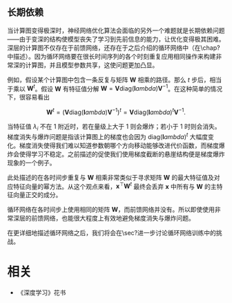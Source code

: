 

## 长期依赖

当计算图变得极深时，神经网络优化算法会面临的另外一个难题就是长期依赖问题——由于变深的结构使模型丧失了学习到先前信息的能力，让优化变得极其困难。深层的计算图不仅存在于前馈网络，还存在于之后介绍的循环网络中（在\chap?中描述）。因为循环网络要在很长时间序列的各个时刻重复应用相同操作来构建非常深的计算图，并且模型参数共享，这使问题更加凸显。


例如，假设某个计算图中包含一条反复与矩阵 $\boldsymbol W$ 相乘的路径。那么 $t$ 步后，相当于乘以 $\boldsymbol W^t$。假设 $\boldsymbol W$ 有特征值分解 $\boldsymbol W = \boldsymbol V \text{diag}(\boldsymbol lambda) \boldsymbol V^{-1}$。在这种简单的情况下，很容易看出

$$
  \boldsymbol W^t = (\boldsymbol V \text{diag}(\boldsymbol lambda) \boldsymbol V^{-1})^t = \boldsymbol V\text{diag}(\boldsymbol lambda)^t  \boldsymbol V^{-1}.
$$

当特征值 $\lambda_i$ 不在 $1$ 附近时，若在量级上大于 $1$ 则会爆炸；若小于 $1$ 时则会消失。梯度消失与爆炸问题是指该计算图上的梯度也会因为 $\text{diag}(\boldsymbol lambda)^t$ 大幅度变化。梯度消失使得我们难以知道参数朝哪个方向移动能够改进代价函数，而梯度爆炸会使得学习不稳定。之前描述的促使我们使用梯度截断的悬崖结构便是梯度爆炸现象的一个例子。


此处描述的在各时间步重复与 $\boldsymbol W$ 相乘非常类似于寻求矩阵 $\boldsymbol W$ 的最大特征值及对应特征向量的幂方法。从这个观点来看，$\boldsymbol x^\top\boldsymbol W^t$ 最终会丢弃 $\boldsymbol x$ 中所有与 $\boldsymbol W$ 的主特征向量正交的成分。


循环网络在各时间步上使用相同的矩阵 $\boldsymbol W$，而前馈网络并没有。所以即使使用非常深层的前馈网络，也能很大程度上有效地避免梯度消失与爆炸问题。


在更详细地描述循环网络之后，我们将会在\sec?进一步讨论循环网络训练中的挑战。




# 相关

- 《深度学习》花书
